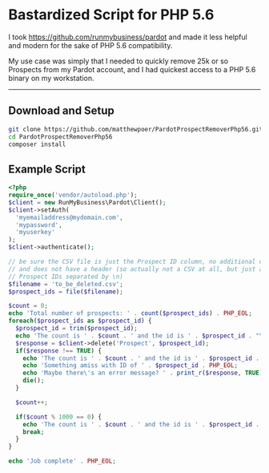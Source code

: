 # Bastardized Script for PHP 5.6
I took https://github.com/runmybusiness/pardot and made it less helpful and
modern for the sake of PHP 5.6 compatibility.

My use case was simply that I needed to quickly remove 25k or so Prospects from
my Pardot account, and I had quickest access to a PHP 5.6 binary on my
workstation.

--------

## Download and Setup
```bash
git clone https://github.com/matthewpoer/PardotProspectRemoverPhp56.git
cd PardotProspectRemoverPhp56
composer install
```

## Example Script
```php
<?php
require_once('vendor/autoload.php');
$client = new RunMyBusiness\Pardot\Client();
$client->setAuth(
  'myemailaddress@mydomain.com',
  'mypassword',
  'myuserkey'
);
$client->authenticate();

// be sure the CSV file is just the Prospect ID column, no additional collumns,
// and does not have a header (so actually not a CSV at all, but just a list of
// Prospect IDs separated by \n)
$filename = 'to_be_deleted.csv';
$prospect_ids = file($filename);

$count = 0;
echo 'Total number of prospects: ' . count($prospect_ids) . PHP_EOL;
foreach($prospect_ids as $prospect_id) {
  $prospect_id = trim($prospect_id);
  echo 'The count is ' . $count . ' and the id is ' . $prospect_id . "\r";
  $response = $client->delete('Prospect', $prospect_id);
  if($response !== TRUE) {
    echo 'The count is ' . $count . ' and the id is ' . $prospect_id . PHP_EOL;
    echo 'Something amiss with ID of ' . $prospect_id . PHP_EOL;
    echo 'Maybe there\'s an error message? ' . print_r($response, TRUE) . PHP_EOL;
    die();
  }

  $count++;

  if($count % 1000 == 0) {
    echo 'The count is ' . $count . ' and the id is ' . $prospect_id . PHP_EOL;
    break;
  }
}

echo 'Job complete' . PHP_EOL;
```
